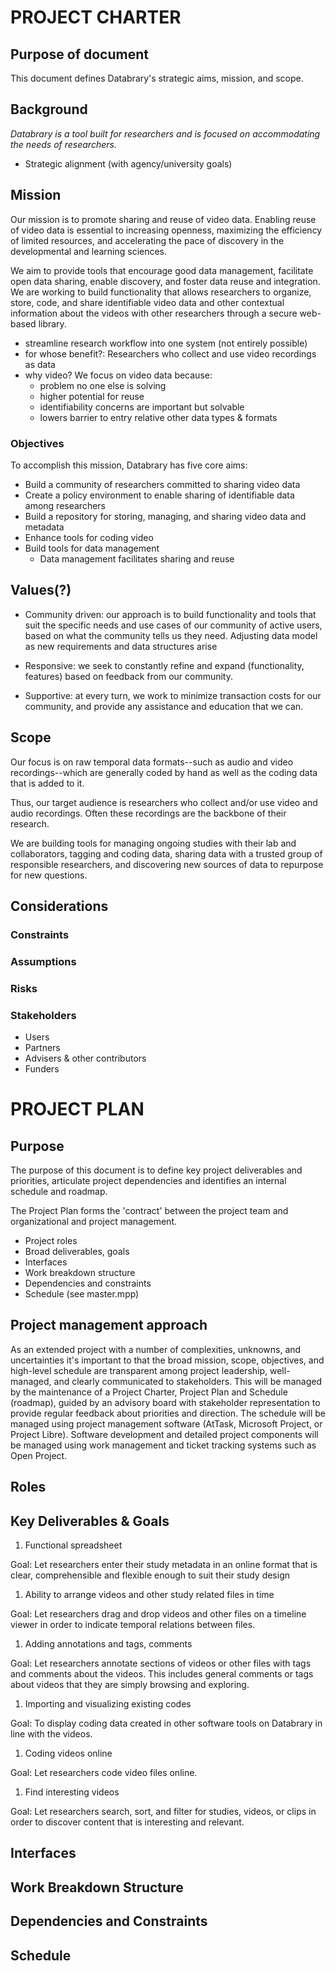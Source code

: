 # PROJECT CHARTER

## Purpose of document

This document defines Databrary's strategic aims, mission, and scope.

## Background

<!--general description, including problems the project is trying to solve, key goals & deliverables-->
*Databrary is a tool built for researchers and is focused on accommodating the needs of researchers.* 

- Strategic alignment (with agency/university goals)


## Mission

Our mission is to promote sharing and reuse of video data.
Enabling reuse of video data is essential to increasing openness, maximizing the efficiency of limited resources, and accelerating the pace of discovery in the developmental and learning sciences. 

We aim to provide tools that encourage good data management, facilitate open data sharing, enable discovery, and foster data reuse and integration.
We are working to build functionality that allows researchers to organize, store, code, and share identifiable video data and other contextual information about the videos with other researchers through a secure web-based library.



* streamline research workflow into one system (not entirely possible)
* for whose benefit?: Researchers who collect and use video recordings as data
* why video? We focus on video data because: 
	- problem no one else is solving
	- higher potential for reuse
	- identifiability concerns are important but solvable 
	- lowers barrier to entry relative other data types & formats

### Objectives

To accomplish this mission, Databrary has five core aims:

- Build a community of researchers committed to sharing video data
- Create a policy environment to enable sharing of identifiable data among researchers
- Build a repository for storing, managing, and sharing video data and metadata
- Enhance tools for coding video
- Build tools for data management
	- Data management facilitates sharing and reuse

## Values(?)

- Community driven: our approach is to build functionality and tools that suit the specific needs and use cases of our community of active users, based on what the community tells us they need.
Adjusting data model as new requirements and data structures arise

- Responsive: we seek to constantly refine and expand (functionality, features) based on feedback from our community.

- Supportive: at every turn, we work to minimize transaction costs for our community, and provide any assistance and education that we can.


## Scope

Our focus is on <!--what is the right action word here: organizing, managing, understanding, visualizing, ..., ? --> raw temporal data formats--such as audio and video recordings--which are generally coded by hand as well as the coding data that is added to it.

Thus, our target audience is researchers who collect and/or use video and audio recordings. Often these recordings are the backbone of their research.

We are building tools for managing ongoing studies with their lab and collaborators, tagging and coding data, sharing data with a trusted group of responsible researchers, and discovering new sources of data to repurpose for new questions.



## Considerations
### Constraints
### Assumptions
### Risks
### Stakeholders
- Users
- Partners
- Advisers & other contributors
- Funders



# PROJECT PLAN

## Purpose

The purpose of this document is to define key project deliverables and priorities, articulate project dependencies and identifies an internal schedule and roadmap.

The Project Plan forms the 'contract' between the project team and organizational and project management. 

- Project roles
- Broad deliverables, goals
- Interfaces
- Work breakdown structure
- Dependencies and constraints
- Schedule (see master.mpp)

## Project management approach

As an extended project with a number of complexities, unknowns, and uncertainties it's important to that the broad mission, scope, objectives, and high-level schedule are transparent among project leadership, well-managed, and clearly communicated to stakeholders. 
This will be managed by the maintenance of a Project Charter, Project Plan and Schedule (roadmap), guided by an advisory board with stakeholder representation to provide regular feedback about priorities and direction.
The schedule will be managed using project management software (AtTask, Microsoft Project, or Project Libre).
Software development and detailed project components will be managed using work management and ticket tracking systems such as Open Project.

## Roles
## Key Deliverables & Goals

1. Functional spreadsheet

Goal: Let researchers enter their study metadata in an online format that is clear, comprehensible and flexible enough to suit their study design

1. Ability to arrange videos and other study related files in time

Goal: Let researchers drag and drop videos and other files on a timeline viewer in order to indicate temporal relations between files. 

1. Adding annotations and tags, comments 

Goal: Let researchers annotate sections of videos or other files with tags and comments about the videos. This includes general comments or tags about videos that they are simply browsing and exploring. 

1. Importing and visualizing existing codes

Goal: To display coding data created in other software tools on Databrary in line with the videos.

1. Coding videos online

Goal: Let researchers code video files online. 

1. Find interesting videos 

Goal: Let researchers search, sort, and filter for studies, videos, or clips in order to discover content that is interesting and relevant. 

## Interfaces
## Work Breakdown Structure
## Dependencies and Constraints
## Schedule 
<!--high level project schedule-->
